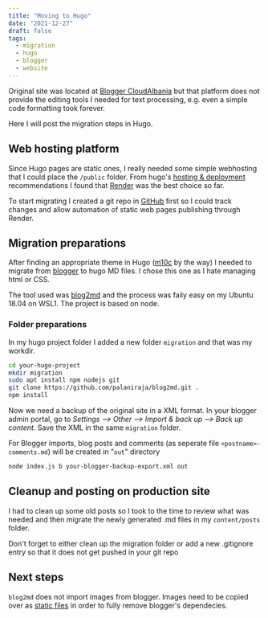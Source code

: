 ```yaml
---
title: "Moving to Hugo"
date: "2021-12-27"
draft: false
tags:
  - migration
  - hugo
  - blogger
  - website
---
```


Original site was located at [Blogger CloudAlbania](http://cloudalbania.blogspot.com/) but that platform does not provide the editing tools I needed for text processing, e.g. even a simple code formatting took forever.

Here I will post the migration steps in Hugo.

## Web hosting platform

Since Hugo pages are static ones, I really needed some simple webhosting that I could place the `/public` folder. From hugo's [hosting & deployment](https://gohugo.io/categories/hosting-and-deployment) recommendations I found that [Render](https://gohugo.io/hosting-and-deployment/hosting-on-render/) was the best choice so far.

To start migrating I created a git repo in [GitHub](https://github.com/besmirzanaj/cloudalbania-website) first so I could track changes and allow automation of static web pages publishing through Render.

## Migration preparations

After finding an appropriate theme in Hugo ([m10c](https://github.com/vaga/hugo-theme-m10c) by the way) I needed to migrate from [blogger](https://gohugo.io/tools/migrations/#blogger) to hugo MD files. I chose this one as I hate managing html or CSS.

The tool used was [blog2md](https://github.com/palaniraja/blog2md) and the process was faily easy on my Ubuntu 18.04 on WSL1. The project is based on node.

### Folder preparations

In my hugo project folder I added a new folder ``migration`` and that was my workdir.

```bash
cd your-hugo-project
mkdir migration
sudo apt install npm nodejs git
git clone https://github.com/palaniraja/blog2md.git .
npm install
```

Now we need a backup of the original site in a XML format. In your blogger admin portal, go to _Settings –> Other –> Import & back up –> Back up content_.
Save the XML in the same ``migration`` folder.

For Blogger imports, blog posts and comments (as seperate file `<postname>-comments.md`) will be created in "`out`" directory

```bash
node index.js b your-blogger-backup-export.xml out
```

## Cleanup and posting on production site

I had to clean up some old posts so I took to the time to review what was needed and then migrate the newly generated .md files in my ``content/posts`` folder.

Don't forget to either clean up the migration folder or add a new .gitignore entry so that it does not get pushed in your git repo

## Next steps

`blog2md` does not import images from blogger. Images need to be copied over as [static files](https://gohugo.io/content-management/static-files/) in order to fully remove blogger's dependecies.
